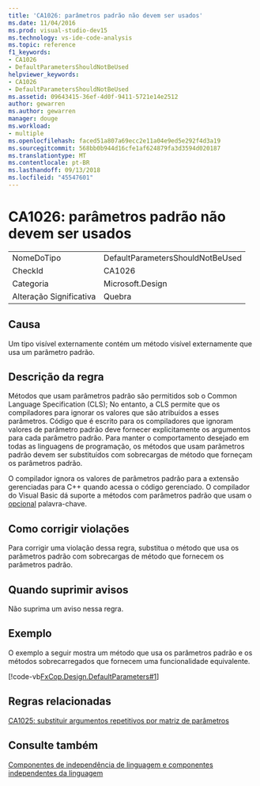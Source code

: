```yaml
---
title: 'CA1026: parâmetros padrão não devem ser usados'
ms.date: 11/04/2016
ms.prod: visual-studio-dev15
ms.technology: vs-ide-code-analysis
ms.topic: reference
f1_keywords:
- CA1026
- DefaultParametersShouldNotBeUsed
helpviewer_keywords:
- CA1026
- DefaultParametersShouldNotBeUsed
ms.assetid: 09643415-36ef-4d0f-9411-5721e14e2512
author: gewarren
ms.author: gewarren
manager: douge
ms.workload:
- multiple
ms.openlocfilehash: faced51a807a69ecc2e11a04e9ed5e292f4d3a19
ms.sourcegitcommit: 568bb0b944d16cfe1af624879fa3d3594d020187
ms.translationtype: MT
ms.contentlocale: pt-BR
ms.lasthandoff: 09/13/2018
ms.locfileid: "45547601"
---
```

# <a name="ca1026-default-parameters-should-not-be-used"></a>CA1026: parâmetros padrão não devem ser usados
|||
|-|-|
|NomeDoTipo|DefaultParametersShouldNotBeUsed|
|CheckId|CA1026|
|Categoria|Microsoft.Design|
|Alteração Significativa|Quebra|

## <a name="cause"></a>Causa
 Um tipo visível externamente contém um método visível externamente que usa um parâmetro padrão.

## <a name="rule-description"></a>Descrição da regra
 Métodos que usam parâmetros padrão são permitidos sob o Common Language Specification (CLS); No entanto, a CLS permite que os compiladores para ignorar os valores que são atribuídos a esses parâmetros. Código que é escrito para os compiladores que ignoram valores de parâmetro padrão deve fornecer explicitamente os argumentos para cada parâmetro padrão. Para manter o comportamento desejado em todas as linguagens de programação, os métodos que usam parâmetros padrão devem ser substituídos com sobrecargas de método que forneçam os parâmetros padrão.

 O compilador ignora os valores de parâmetros padrão para a extensão gerenciadas para C++ quando acessa o código gerenciado. O compilador do Visual Basic dá suporte a métodos com parâmetros padrão que usam o [opcional](/dotnet/visual-basic/language-reference/modifiers/optional) palavra-chave.

## <a name="how-to-fix-violations"></a>Como corrigir violações
 Para corrigir uma violação dessa regra, substitua o método que usa os parâmetros padrão com sobrecargas de método que fornecem os parâmetros padrão.

## <a name="when-to-suppress-warnings"></a>Quando suprimir avisos
 Não suprima um aviso nessa regra.

## <a name="example"></a>Exemplo
 O exemplo a seguir mostra um método que usa os parâmetros padrão e os métodos sobrecarregados que fornecem uma funcionalidade equivalente.

 [!code-vb[FxCop.Design.DefaultParameters#1](../code-quality/codesnippet/VisualBasic/ca1026-default-parameters-should-not-be-used_1.vb)]

## <a name="related-rules"></a>Regras relacionadas
 [CA1025: substituir argumentos repetitivos por matriz de parâmetros](../code-quality/ca1025-replace-repetitive-arguments-with-params-array.md)

## <a name="see-also"></a>Consulte também
 [Componentes de independência de linguagem e componentes independentes da linguagem](/dotnet/standard/language-independence-and-language-independent-components)